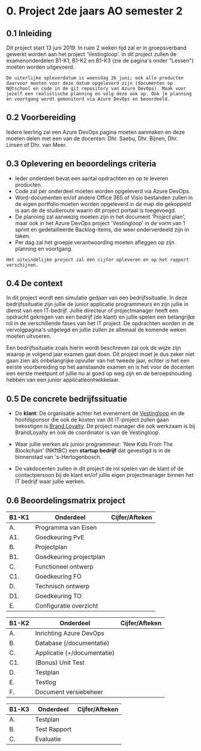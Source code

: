 # 0. Project 2de jaars AO semester 2

## 0.1 Inleiding

Dit project start 13 juni 2019. In ruim 2 weken tijd zal er in groepsverband gewerkt worden aan het project 'Vestingloop'.
In dit project zullen de examenonderdelen B1-K1, B1-K2 en B1-K3 (zie de pagina's onder "Lessen") moeten worden uitgevoerd. 

``De uiterlijke opleverdatum is woensdag 26 juni; ook alle producten daarvoor moeten voor deze datum opgeleverd zijn (documenten op N@tschool en code in de git repository van Azure DevOps). Maak voor jezelf een realistische planning en volg deze ook op. Ook je planning en voortgang wordt gemonitord via Azure DevOps en beoordeeld.``

## 0.2 Voorbereiding

Iedere leerling zal een Azure DevOps pagina moeten aanmaken en deze moeten delen met een van de docenten: Dhr. Saebu, Dhr. Bijnen, Dhr. Linsen of Dhr. van Meer.

## 0.3 Oplevering en beoordelings criteria

- Ieder onderdeel bevat een aantal opdrachten en op te leveren producten.
- Code zal per onderdeel moeten worden opgeleverd via Azure DevOps.
- Word-documenten en/of andere Office 365 of Visio bestanden zullen in de eigen portfolio moeten worden opgeleverd in de map die gekoppeld is aan de de studieroute waarin dit project portaal is toegevoegd. 
- De planning zal aanwezig moeten zijn in het document 'Project plan', maar ook in het Azure DevOps project 'Vestingloop' in de vorm van 1 sprint en gedetailleerde Backlog-items, die weer onderverdeeld zijn in taken.
- Per dag zal het groepje verantwoording moeten afleggen op zijn planning en voortgang. 

``Het uiteindelijke project zal één cijfer opleveren en op het rapport verschijnen.``

## 0.4 De context 

In dit project wordt een simulatie gedaan van een bedrijfssituatie. In deze bedrijfssituatie zijn jullie de junior applicatie programmeurs en zijn jullie in dienst van een IT-bedrijf.
Jullie directeur of projectmanager heeft een opdracht gekregen van een bedrijf (de klant) en jullie spelen een belangrijke rol in de verschillende fases van het IT project.
De opdrachten worden in de vervolgpagina's uitgelegd en jullie zullen ze allemaal de komende weken moeten uitvoeren.

Een bedrijfssituatie zoals hierin wordt beschreven zal ook de wijze zijn waarop je volgend jaar examen gaat doen.
Dit project moet je dus zeker niet gaan zien als onbelangrijke opvuller van het tweede jaar, echter is het een eerste voorbereiding op het aanstaande examen en is het voor de docenten een eerste meetpunt of jullie nu al goed op weg zijn en de beroepshouding hebben van een junior applicatieontwikkelaar.

## 0.5 De concrete bedrijfssituatie

- De __klant__: De organisatie achter het evenement de [Vestingloop](http://vestingloop.nl) en de hoofdsponsor die ook de kosten van dit IT-project zullen gaan bekostigen is [Brand Loyalty](https://www.brandloyalty-int.com/nl-NL/home/).
  De project manager die ook werkzaam is bij BrandLoyalty en ook de coordinator is van de Vestingloop. 

- Waar jullie werken als junior programmeur: 'New Kids From The Blockchain' (NKftBC) een __startup bedrijf__ dat gevestigd is in de binnenstad van 's-Hertogenbosch.

- De vakdocenten zullen in dit project de rol spelen van de klant of de contactpersoon bij de klant en/of jullie eigen projectmanager binnen het IT bedrijf waar jullie werken. 

## 0.6 Beoordelingsmatrix project


| B1-K1 | Onderdeel| Cijfer/Afteken|
|-------|----------|---------------|
|A. |Programma van Eisen|       |	
|A1.|Goedkeuring PvE||
|B. |Projectplan	||
|B1.|Goedkeuring projectplan||	
|C. |Functioneel ontwerp||	
|C1.| Goedkeuring FO||	
|D. |Technisch ontwerp||
|D1.|Goedkeuring TO|	
|E. |Configuratie overzicht|	

| B1-K2 | Onderdeel| Cijfer/Afteken|
|-------|----------|---------------|
|A. |Inrichting Azure DevOps||	
|B. |Database (/documentatie)||
|C. |Applicatie (+/documentatie)||
|C1.|(Bonus) Unit Test||	
|D. |Testplan||
|E. |Testlog||	
|F. |Document versiebeheer||	

| B1-K3 | Onderdeel| Cijfer/Afteken|
|-------|----------|---------------|
|A. |Testplan||
|B. |Test Rapport||
|C. |Evaluatie||
																		


